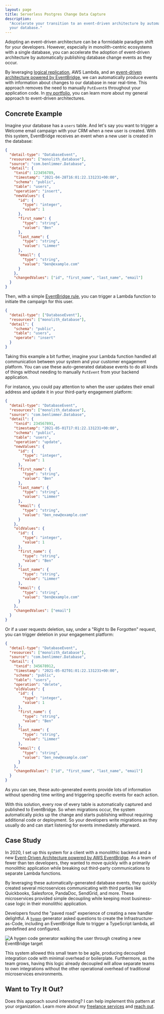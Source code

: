 ```yaml
---
layout: page
title: Serverless Postgres Change Data Capture
description:
  "Accelerate your transition to an event-driven architecture by automatically publishing events when changes occur in
  your database."
---
```


Adopting an event-driven architecture can be a formidable paradigm shift for your developers. However, especially in
monolith-centric ecosystems with a single database, you can accelerate the adoption of event-driven architecture by
automatically publishing database change events as they occur.

By leveraging [logical replication](https://www.postgresql.org/docs/current/logical-replication.html), AWS Lambda, and
an [event-driven architecture powered by EventBridge](/portfolio/freelance/event-driven-architecture), we can
automatically produce events with information about changes to our database in near real-time. This approach removes the
need to manually `PutEvent`s throughout your application code. In
[my portfolio](/portfolio/freelance/event-driven-architecture), you can learn more about my general approach to
event-driven architectures.

## Concrete Example

Imagine your database has a `users` table. And let's say you want to trigger a Welcome email campaign with your CRM when
a new user is created. With this system, EventBridge receives an event when a new user is created in the database:

```json
{
  "detail-type": "DatabaseEvent",
  "resources": ["monolith_database"],
  "source": "com.benlimmer.Database",
  "detail": {
    "txnid": 123456789,
    "timestamp": "2021-04-28T16:01:22.131231+00:00",
    "schema": "public",
    "table": "users",
    "operation": "insert",
    "newValues": {
      "id": {
        "type": "integer",
        "value": 1
      },
      "first_name": {
        "type": "string",
        "value": "Ben"
      },
      "last_name": {
        "type": "string",
        "value": "Limmer"
      },
      "email": {
        "type": "string",
        "value": "ben@example.com"
      }
    },
    "changedValues": ["id", "first_name", "last_name", "email"]
  }
}
```

Then, with a simple [EventBridge rule](https://docs.aws.amazon.com/eventbridge/latest/userguide/eb-create-rule.html),
you can trigger a Lambda function to initiate the campaign for this user.

```json
{
  "detail-type": ["DatabaseEvent"],
  "resources": ["monolith_database"],
  "detail": {
    "schema": "public",
    "table": "users",
    "operate": "insert"
  }
}
```

Taking this example a bit further, imagine your Lambda function handled all communication between your system and your
customer engagement platform. You can use these auto-generated database events to do all kinds of things without needing
to manually `PutEvent` from your backend application.

For instance, you could pay attention to when the user updates their email address and update it in your third-party
engagement platform:

```json
{
  "detail-type": "DatabaseEvent",
  "resources": ["monolith_database"],
  "source": "com.benlimmer.Database",
  "detail": {
    "txnid": 234567891,
    "timestamp": "2021-05-01T17:01:22.131231+00:00",
    "schema": "public",
    "table": "users",
    "operation": "update",
    "newValues": {
      "id": {
        "type": "integer",
        "value": 1
      },
      "first_name": {
        "type": "string",
        "value": "Ben"
      },
      "last_name": {
        "type": "string",
        "value": "Limmer"
      },
      "email": {
        "type": "string",
        "value": "ben_new@example.com"
      }
    },
    "oldValues": {
      "id": {
        "type": "integer",
        "value": 1
      },
      "first_name": {
        "type": "string",
        "value": "Ben"
      },
      "last_name": {
        "type": "string",
        "value": "Limmer"
      },
      "email": {
        "type": "string",
        "value": "ben@example.com"
      }
    },
    "changedValues": ["email"]
  }
}
```

Or if a user requests deletion, say, under a "Right to Be Forgotten" request, you can trigger deletion in your
engagement platform:

```json
{
  "detail-type": "DatabaseEvent",
  "resources": ["monolith_database"],
  "source": "com.benlimmer.Database",
  "detail": {
    "txnid": 345678912,
    "timestamp": "2021-05-02T01:01:22.131231+00:00",
    "schema": "public",
    "table": "users",
    "operation": "delete",
    "oldValues": {
      "id": {
        "type": "integer",
        "value": 1
      },
      "first_name": {
        "type": "string",
        "value": "Ben"
      },
      "last_name": {
        "type": "string",
        "value": "Limmer"
      },
      "email": {
        "type": "string",
        "value": "ben_new@example.com"
      }
    },
    "changedValues": ["id", "first_name", "last_name", "email"]
  }
}
```

As you can see, these auto-generated events provide lots of information without spending time writing and triggering
specific events for each action.

With this solution, every row of every table is automatically captured and published to EventBridge. So when migrations
occur, the system automatically picks up the change and starts publishing without requiring additional code or
deployment. So your developers write migrations as they usually do and can start listening for events immediately
afterward.

## Case Study

In 2020, I set up this system for a client with a monolithic backend and a new
[Event-Driven Architecture powered by AWS EventBridge](/portfolio/freelance/event-driven-architecture). As a team
of fewer than ten developers, they wanted to move quickly with a primarily monolithic application while breaking out
third-party communications to separate Lambda functions.

By leveraging these automatically-generated database events, they quickly created several microservices communicating
with third parties like Quickbooks, Salesforce, PandaDoc, SendGrid, and more. These microservices provided simple
decoupling while keeping most business-case logic in their monolithic application.

Developers found the "paved road" experience of creating a new handler delightful. A [`hygen`](https://www.hygen.io/)
generator asked questions to create the Infrastructure-as-Code, including an EventBridge Rule to trigger a TypeScript
lambda, all predefined and configured.

<div class='center mt-4 mb-4'>
  <img src="{{ site.base_url }}/{% ministamp _images/portfolio/freelance/serverless-postgres-cdc/hygen-create-handler.png assets/images/pages/portfolio/freelance/serverless-postgres-cdc/hygen-create-handler.png %}" alt='A hygen code generator walking the user through creating a new EventBridge target'>
</div>

This system allowed this small team to be agile, producing decoupled integration code with minimal overhead or
boilerplate. Furthermore, as the team grows, having this logic already decoupled will allow separate teams to own
integrations without the other operational overhead of traditional microservices environments.

## Want to Try It Out?

Does this approach sound interesting? I can help implement this pattern at your organization. Learn more about my
[freelance services](/freelance) and [reach out](/freelance/contact).
